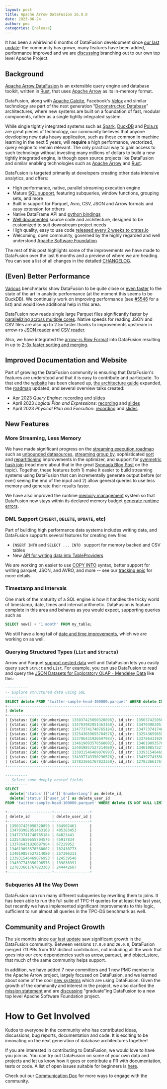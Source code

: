 ```yaml
---
layout: post
title: Apache Arrow DataFusion 26.0.0
date: 2023-06-24
author: pmc
categories: [release]
---
```


<!--
{% comment %}
Licensed to the Apache Software Foundation (ASF) under one or more
contributor license agreements.  See the NOTICE file distributed with
this work for additional information regarding copyright ownership.
The ASF licenses this file to you under the Apache License, Version 2.0
(the "License"); you may not use this file except in compliance with
the License.  You may obtain a copy of the License at

http://www.apache.org/licenses/LICENSE-2.0

Unless required by applicable law or agreed to in writing, software
distributed under the License is distributed on an "AS IS" BASIS,
WITHOUT WARRANTIES OR CONDITIONS OF ANY KIND, either express or implied.
See the License for the specific language governing permissions and
limitations under the License.
{% endcomment %}
-->

It has been a whirlwind 6 months of DataFusion development since [our
last update]: the community has grown, many features have been added,
performance improved and we are [discussing] branching out to our own
top level Apache Project.

## Background

[Apache Arrow DataFusion] is an extensible query engine and database
toolkit, written in [Rust], that uses [Apache Arrow] as its in-memory
format.

[apache arrow datafusion]: https://arrow.apache.org/datafusion/
[apache arrow]: https://arrow.apache.org
[rust]: https://www.rust-lang.org/

DataFusion, along with [Apache Calcite], Facebook's [Velox] and
similar technology are part of the next generation "[Deconstructed
Database]" architectures, where new systems are built on a foundation
of fast, modular components, rather as a single tightly integrated
system.

[apache calcite]: https://calcite.apache.org
[velox]: https://github.com/facebookincubator/velox
[deconstructed database]: https://www.usenix.org/publications/login/winter2018/khurana
[spark]: https://spark.apache.org/
[duckdb]: https://duckdb.org
[pola.rs]: https://www.pola.rs/


While single tightly integrated systems such as [Spark], [DuckDB] and
[Pola.rs] are great pieces of technology, our community believes that
anyone developing new data heavy application, such as those common in
machine learning in the next 5 years, will **require** a high
performance, vectorized, query engine to remain relevant. The only
practical way to gain access to such technology without investing many
millions of dollars to build a new tightly integrated engine, is
though open source projects like DataFusion and similar enabling
technologies such as [Apache Arrow] and [Rust].

DataFusion is targeted primarily at developers creating other data
intensive analytics, and offers:

- High performance, native, parallel streaming execution engine
- Mature [SQL support], featuring  subqueries, window functions, grouping sets, and more
- Built in support for Parquet, Avro, CSV, JSON and Arrow formats and easy extension for others
- Native DataFrame API and [python bindings]
- [Well documented] source code and architecture, designed to be customized to suit downstream project needs
- High quality, easy to use code [released every 2 weeks to crates.io]
- Welcoming, open community, governed by the highly regarded and well understood [Apache Software Foundation]

The rest of this post highlights some of the improvements we have made
to DataFusion over the last 6 months and a preview of where we are
heading. You can see a list of all changes in the detailed
[CHANGELOG].

[SQL support]: https://arrow.apache.org/datafusion/user-guide/sql/index.html
[apache software foundation]: https://www.apache.org/
[well documented]: https://docs.rs/datafusion/latest/datafusion/index.html
[python bindings]: https://arrow.apache.org/datafusion-python/
[changelog]: https://github.com/apache/arrow-datafusion/blob/main/datafusion/CHANGELOG.md
[released every 2 weeks to crates.io]: https://crates.io/crates/datafusion/versions

## (Even) Better Performance

[Various] benchmarks show DataFusion to be quite close or [even
faster] to the state of the art in analytic performance (at the moment
this seems to be DuckDB). We continually work on improving performance
(see [#5546] for a list) and would love additional help in this area.

[various]: https://voltrondata.com/resources/speeds-and-feeds-hardware-and-software-matter
[even faster]: https://github.com/tustvold/access-log-bench
[#5546]: https://github.com/apache/arrow-datafusion/issues/5546

DataFusion now reads single large Parquet files significantly faster by
[parallelizing across multiple cores]. Native speeds for reading JSON
and CSV files are also up to 2.5x faster thanks to improvements
upstream in arrow-rs [JSON reader] and [CSV reader].

[parallelizing across multiple cores]: https://github.com/apache/arrow-datafusion/pull/5057
[json reader]: https://github.com/apache/arrow-rs/pull/3479#issuecomment-1384353159
[csv reader]: https://github.com/apache/arrow-rs/pull/3365

Also, we have integrated the [arrow-rs Row Format] into DataFusion resulting in up to [2-3x faster sorting and merging].

[arrow-rs row format]: https://arrow.apache.org/blog/2022/11/07/multi-column-sorts-in-arrow-rust-part-1/
[2-3x faster sorting and merging]: https://github.com/apache/arrow-datafusion/pull/6163

## Improved Documentation and Website

Part of growing the DataFusion community is ensuring that DataFusion's
features are understood and that it is easy to contribute and
participate. To that end the [website] has been cleaned up, [the
architecture guide] expanded, the [roadmap] updated, and several
overview talks created:

- Apr 2023 _Query Engine_: [recording](https://youtu.be/NVKujPxwSBA) and [slides](https://docs.google.com/presentation/d/1D3GDVas-8y0sA4c8EOgdCvEjVND4s2E7I6zfs67Y4j8/edit#slide=id.p)
- April 2023 _Logical Plan and Expressions_: [recording](https://youtu.be/EzZTLiSJnhY) and [slides](https://docs.google.com/presentation/d/1ypylM3-w60kVDW7Q6S99AHzvlBgciTdjsAfqNP85K30)
- April 2023 _Physical Plan and Execution_: [recording](https://youtu.be/2jkWU3_w6z0) and [slides](https://docs.google.com/presentation/d/1cA2WQJ2qg6tx6y4Wf8FH2WVSm9JQ5UgmBWATHdik0hg)

[website]: https://arrow.apache.org/datafusion/
[the architecture guide]: https://docs.rs/datafusion/latest/datafusion/index.html#architecture
[roadmap]: https://arrow.apache.org/datafusion/contributor-guide/roadmap.html

## New Features

### More Streaming, Less Memory

We have made significant progress on the [streaming execution roadmap]
such as [unbounded datasources], [streaming group by], sophisticated
[sort] and [repartitioning] improvements in the optimizer, and support
for [symmetric hash join] (read more about that in the great [Synnada
Blog Post] on the topic). Together, these features both 1) make it
easier to build streaming systems using DataFusion that can
incrementally generate output before (or ever) seeing the end of the
input and 2) allow general queries to use less memory and generate their
results faster.

We have also improved the runtime [memory management] system so that
DataFusion now stays within its declared memory budget [generate
runtime errors].

[sort]: https://docs.rs/datafusion/latest/datafusion/physical_optimizer/global_sort_selection/index.html
[repartitioning]: https://docs.rs/datafusion/latest/datafusion/physical_optimizer/repartition/index.html
[streaming execution roadmap]: https://github.com/apache/arrow-datafusion/issues/4285
[unbounded datasources]: https://docs.rs/datafusion/latest/datafusion/physical_plan/trait.ExecutionPlan.html#method.unbounded_output
[streaming group by]: https://docs.rs/datafusion/latest/datafusion/physical_plan/aggregates/enum.GroupByOrderMode.html
[symmetric hash join]: https://docs.rs/datafusion/latest/datafusion/physical_plan/joins/struct.SymmetricHashJoinExec.html
[synnada blog post]: https://www.synnada.ai/blog/general-purpose-stream-joins-via-pruning-symmetric-hash-joins
[memory management]: https://docs.rs/datafusion/latest/datafusion/execution/memory_pool/index.html
[generate runtime errors]: https://github.com/apache/arrow-datafusion/issues/3941

### DML Support (`INSERT`, `DELETE`, `UPDATE`, etc)

Part of building high performance data systems includes writing data,
and DataFusion supports several features for creating new files:

- `INSERT INTO` and `SELECT ... INTO ` support for memory backed and CSV tables
- New [API for writing data into TableProviders]

We are working on easier to use [COPY INTO] syntax, better support
for writing parquet, JSON, and AVRO, and more -- see our [tracking epic]
for more details.

[tracking epic]: https://github.com/apache/arrow-datafusion/issues/6569
[api for writing data into tableproviders]: https://docs.rs/datafusion/latest/datafusion/physical_plan/insert/trait.DataSink.html
[tracking epic]: https://github.com/apache/arrow-datafusion/issues/6569
[copy into]: https://github.com/apache/arrow-datafusion/issues/5654

### Timestamp and Intervals

One mark of the maturity of a SQL engine is how it handles the tricky
world of timestamp, date, times and interval arithmetic. DataFusion is
feature complete in this area and behaves as you would expect,
supporting queries such as

```sql
SELECT now() + '1 month' FROM my_table;
```

We still have a long tail of [date and time improvements], which we are working on as well.

[date and time improvements]: https://github.com/apache/arrow-datafusion/issues/3148

### Querying Structured Types (`List` and `Struct`s)

Arrow and Parquet [support nested data] well and DataFusion lets you
easily query such `Struct` and `List`. For example, you can use
DataFusion to read and query the [JSON Datasets for Exploratory OLAP -
Mendeley Data] like this:

[support nested data]: https://arrow.apache.org/blog/2022/10/08/arrow-parquet-encoding-part-2/
[json datasets for exploratory olap - mendeley data]: https://data.mendeley.com/datasets/ct8f9skv97

```sql
----------
-- Explore structured data using SQL
----------
SELECT delete FROM 'twitter-sample-head-100000.parquet' WHERE delete IS NOT NULL limit 10;
+---------------------------------------------------------------------------------------------------------------------------+
| delete                                                                                                                    |
+---------------------------------------------------------------------------------------------------------------------------+
| {status: {id: {$numberLong: 135037425050320896}, id_str: 135037425050320896, user_id: 334902461, user_id_str: 334902461}} |
| {status: {id: {$numberLong: 134703982051463168}, id_str: 134703982051463168, user_id: 405383453, user_id_str: 405383453}} |
| {status: {id: {$numberLong: 134773741740765184}, id_str: 134773741740765184, user_id: 64823441, user_id_str: 64823441}}   |
| {status: {id: {$numberLong: 132543659655704576}, id_str: 132543659655704576, user_id: 45917834, user_id_str: 45917834}}   |
| {status: {id: {$numberLong: 133786431926697984}, id_str: 133786431926697984, user_id: 67229952, user_id_str: 67229952}}   |
| {status: {id: {$numberLong: 134619093570560002}, id_str: 134619093570560002, user_id: 182430773, user_id_str: 182430773}} |
| {status: {id: {$numberLong: 134019857527214080}, id_str: 134019857527214080, user_id: 257396311, user_id_str: 257396311}} |
| {status: {id: {$numberLong: 133931546469076993}, id_str: 133931546469076993, user_id: 124539548, user_id_str: 124539548}} |
| {status: {id: {$numberLong: 134397743350296576}, id_str: 134397743350296576, user_id: 139836391, user_id_str: 139836391}} |
| {status: {id: {$numberLong: 127833661767823360}, id_str: 127833661767823360, user_id: 244442687, user_id_str: 244442687}} |
+---------------------------------------------------------------------------------------------------------------------------+

----------
-- Select some deeply nested fields
----------
SELECT
  delete['status']['id']['$numberLong'] as delete_id,
  delete['status']['user_id'] as delete_user_id
FROM 'twitter-sample-head-100000.parquet' WHERE delete IS NOT NULL LIMIT 10;

+--------------------+----------------+
| delete_id          | delete_user_id |
+--------------------+----------------+
| 135037425050320896 | 334902461      |
| 134703982051463168 | 405383453      |
| 134773741740765184 | 64823441       |
| 132543659655704576 | 45917834       |
| 133786431926697984 | 67229952       |
| 134619093570560002 | 182430773      |
| 134019857527214080 | 257396311      |
| 133931546469076993 | 124539548      |
| 134397743350296576 | 139836391      |
| 127833661767823360 | 244442687      |
+--------------------+----------------+
```

### Subqueries All the Way Down

DataFusion can run many different subqueries by rewriting them to
joins. It has been able to run the full suite of TPC-H queries for at
least the last year, but recently we have implemented significant
improvements to this logic, sufficient to run almost all queries in
the TPC-DS benchmark as well.

## Community and Project Growth

The six months since [our last update] saw significant growth in
the DataFusion community. Between versions `17.0.0` and `26.0.0`,
DataFusion merged 711 PRs from 107 distinct contributors, not
including all the work that goes into our core dependencies such as
[arrow](https://crates.io/crates/arrow),
[parquet](https://crates.io/crates/parquet), and
[object_store](https://crates.io/crates/object_store), that much of
the same community helps support.

In addition, we have added 7 new committers and 1 new PMC member to
the Apache Arrow project, largely focused on DataFusion, and we
learned about some of the cool [new systems] which are using
DataFusion. Given the growth of the community and interest in the
project, we also clarified the [mission statement] and are
[discussing] "graduate"ing DataFusion to a new top level
Apache Software Foundation project.

[our last update]: https://arrow.apache.org/blog/2023/01/19/datafusion-16.0.0
[new systems]: https://arrow.apache.org/datafusion/user-guide/introduction.html#known-users
[mission statement]: https://github.com/apache/arrow-datafusion/discussions/6441
[discussing]: https://github.com/apache/arrow-datafusion/discussions/6475

<!--
$ git log --pretty=oneline 17.0.0..26.0.0 . | wc -l
     711

$ git shortlog -sn 17.0.0..26.0.0 . | wc -l
      107
-->

# How to Get Involved

Kudos to everyone in the community who has contributed ideas,
discussions, bug reports, documentation and code. It is exciting to be
innovating on the next generation of database architectures together!

If you are interested in contributing to DataFusion, we would love to
have you join us. You can try out DataFusion on some of your own
data and projects and let us know how it goes or contribute a PR with
documentation, tests or code. A list of open issues suitable for
beginners is [here].

Check out our [Communication Doc] for more ways to engage with the
community.

[here]: https://github.com/apache/arrow-datafusion/issues?q=is%3Aissue+is%3Aopen+label%3A%22good+first+issue%22
[communication doc]: https://arrow.apache.org/datafusion/contributor-guide/communication.html
